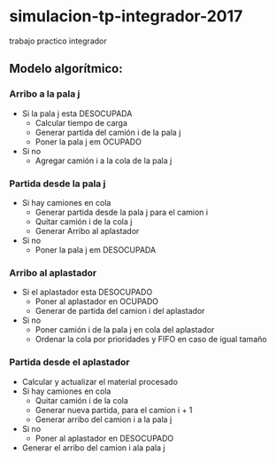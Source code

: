 # simulacion-tp-integrador-2017
trabajo practico integrador

## Modelo algorítmico:

### Arribo a la pala j
- Si la pala j esta DESOCUPADA
  - Calcular tiempo de carga
  - Generar partida del camión i de la pala j
  - Poner la pala j em OCUPADO
- Si no
  - Agregar camión i a la cola de la pala j

### Partida desde la pala j
- Si hay camiones en cola
  - Generar partida desde la pala j para el camion i
  - Quitar camión i de la cola j
  - Generar Arribo al aplastador
- Si no
  - Poner la pala j em DESOCUPADA

### Arribo al aplastador
- Si el aplastador esta DESOCUPADO
  - Poner al aplastador en OCUPADO
  - Generar de partida del camion i del aplastador
- Si no
  - Poner camión i de la pala j en cola del aplastador
  - Ordenar la cola por prioridades y FIFO en caso de igual tamaño

### Partida desde el aplastador
- Calcular y actualizar el material procesado
- Si hay camiones en cola
  - Quitar camión i de la cola
  - Generar nueva partida, para el camion i + 1
  - Generar arribo del camion i a la pala j
- Si no
  - Poner al aplastador en DESOCUPADO
- Generar el arribo del camion i ala pala j
